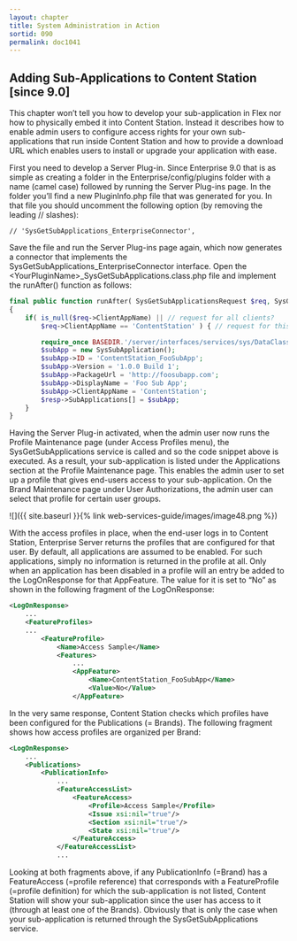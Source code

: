 ```yaml
---
layout: chapter
title: System Administration in Action
sortid: 090
permalink: doc1041
---
```

## Adding Sub-Applications to Content Station \[since 9.0\]

This chapter won’t tell you how to develop your sub-application in Flex nor how to physically embed it into Content Station. Instead it describes how to enable admin users to configure access rights for your own sub-applications that run inside Content Station and how to provide a download URL which enables users to install or upgrade your application with ease.

First you need to develop a Server Plug-in. Since Enterprise 9.0 that is as simple as creating a folder in the Enterprise/config/plugins folder with a name (camel case) followed by running the Server Plug-ins page. In the folder you’ll find a new PluginInfo.php file that was generated for you. In that file you should uncomment the following option (by removing the leading // slashes):

`// 'SysGetSubApplications_EnterpriseConnector',`

Save the file and run the Server Plug-ins page again, which now generates a connector that implements the SysGetSubApplications\_EnterpriseConnector interface. Open the &lt;YourPluginName&gt;\_SysGetSubApplications.class.php file and implement the runAfter() function as follows:

```php
final public function runAfter( SysGetSubApplicationsRequest $req, SysGetSubApplicationsResponse &$resp )
{
	if( is_null($req->ClientAppName) || // request for all clients?
		$req->ClientAppName == 'ContentStation' ) { // request for this client only?

		require_once BASEDIR.'/server/interfaces/services/sys/DataClasses.php';
		$subApp = new SysSubApplication();
		$subApp->ID = 'ContentStation_FooSubApp';
		$subApp->Version = '1.0.0 Build 1';
		$subApp->PackageUrl = 'http://foosubapp.com';
		$subApp->DisplayName = 'Foo Sub App';
		$subApp->ClientAppName = 'ContentStation';
		$resp->SubApplications[] = $subApp;
	}
} 
```

Having the Server Plug-in activated, when the admin user now runs the Profile Maintenance page (under Access Profiles menu), the SysGetSubApplications service is called and so the code snippet above is executed. As a result, your sub-application is listed under the Applications section at the Profile Maintenance page. This enables the admin user to set up a profile that gives end-users access to your sub-application. On the Brand Maintenance page under User Authorizations, the admin user can select that profile for certain user groups.

![]({{ site.baseurl }}{% link web-services-guide/images/image48.png %})

With the access profiles in place, when the end-user logs in to Content Station, Enterprise Server returns the profiles that are configured for that user. By default, all applications are assumed to be enabled. For such applications, simply no information is returned in the profile at all. Only when an application has been disabled in a profile will an entry be added to the LogOnResponse for that AppFeature. The value for it is set to “No” as shown in the following fragment of the LogOnResponse:

```xml
<LogOnResponse>
	...
	<FeatureProfiles>
	...
		<FeatureProfile>
			<Name>Access Sample</Name>
			<Features>
				...
				<AppFeature>
					<Name>ContentStation_FooSubApp</Name>
					<Value>No</Value>
				</AppFeature>
```

In the very same response, Content Station checks which profiles have been configured for the Publications (= Brands). The following fragment shows how access profiles are organized per Brand:

```xml
<LogOnResponse>
	...
	<Publications>
		<PublicationInfo>
			...
			<FeatureAccessList>
				<FeatureAccess>
					<Profile>Access Sample</Profile>
					<Issue xsi:nil="true"/>
					<Section xsi:nil="true"/>
					<State xsi:nil="true"/>
				</FeatureAccess>
			</FeatureAccessList>
			...
```

Looking at both fragments above, if any PublicationInfo (=Brand) has a FeatureAccess (=profile reference) that corresponds with a FeatureProfile (=profile definition) for which the sub-application is not listed, Content Station will show your sub-application since the user has access to it (through at least one of the Brands). Obviously that is only the case when your sub-application is returned through the SysGetSubApplications service.
